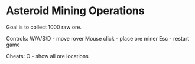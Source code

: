 # Asteroid Mining Operations

Goal is to collect 1000 raw ore.

Controls:
W/A/S/D - move rover
Mouse click - place ore miner
Esc - restart game

Cheats:
O - show all ore locations
